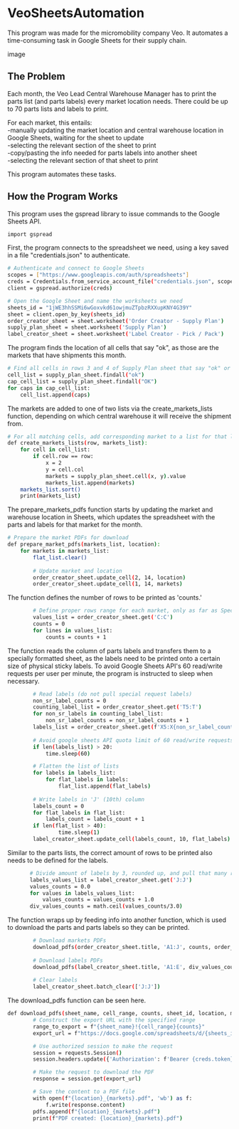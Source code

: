 # VeoSheetsAutomation

This program was made for the micromobility company Veo. It automates a time-consuming task in Google Sheets for their supply chain.

image

## The Problem

Each month, the Veo Lead Central Warehouse Manager has to print the parts list (and parts labels) every market location needs. There could be up to 70 parts lists and labels to print.

For each market, this entails:  
-manually updating the market location and central warehouse location in Google Sheets, waiting for the sheet to update  
-selecting the relevant section of the sheet to print  
-copy/pasting the info needed for parts labels into another sheet  
-selecting the relevant section of that sheet to print 

This program automates these tasks.

## How the Program Works

This program uses the gspread library to issue commands to the Google Sheets API.

```bash
import gspread
```

First, the program connects to the spreadsheet we need, using a key saved in a file "credentials.json" to authenticate. 

```bash
# Authenticate and connect to Google Sheets
scopes = ["https://www.googleapis.com/auth/spreadsheets"]
creds = Credentials.from_service_account_file("credentials.json", scopes=scopes)
client = gspread.authorize(creds)

# Open the Google Sheet and name the worksheets we need
sheets_id = "1jWE3hhSSMi6wGoxvkd61owjmuZTpbzRXXupKNY4G39Y"
sheet = client.open_by_key(sheets_id)
order_creator_sheet = sheet.worksheet('Order Creator - Supply Plan')
supply_plan_sheet = sheet.worksheet('Supply Plan')
label_creator_sheet = sheet.worksheet('Label Creator - Pick / Pack')
```

The program finds the location of all cells that say "ok", as those are the markets that have shipments this month. 

```bash
# Find all cells in rows 3 and 4 of Supply Plan sheet that say "ok" or "OK"
cell_list = supply_plan_sheet.findall("ok")
cap_cell_list = supply_plan_sheet.findall("OK")
for caps in cap_cell_list:
    cell_list.append(caps)
```

The markets are added to one of two lists via the create_markets_lists function, depending on which central warehouse it will receive the shipment from. 

```bash
# For all matching cells, add corresponding market to a list for that location
def create_markets_lists(row, markets_list):
    for cell in cell_list:
        if cell.row == row:
            x = 2
            y = cell.col
            markets = supply_plan_sheet.cell(x, y).value
            markets_list.append(markets)
    markets_list.sort()
    print(markets_list)
```
The prepare_markets_pdfs function starts by updating the market and warehouse location in Sheets, which updates the spreadsheet with the parts and labels for that market for the month.

```bash
# Prepare the market PDFs for download
def prepare_market_pdfs(markets_list, location):
    for markets in markets_list:
        flat_list.clear()
        
        # Update market and location
        order_creator_sheet.update_cell(2, 14, location)
        order_creator_sheet.update_cell(1, 14, markets)
```
The function defines the number of rows to be printed as 'counts.'

```bash
        # Define proper rows range for each market, only as far as Special Requests that actually have contents
        values_list = order_creator_sheet.get('C:C')
        counts = 0
        for lines in values_list:
            counts = counts + 1
```
The function reads the column of parts labels and transfers them to a specially formatted sheet, as the labels need to be printed onto a certain size of physical sticky labels. To avoid Google Sheets API's 60 read/write requests per user per minute, the program is instructed to sleep when necessary.

```bash
        # Read labels (do not pull special request labels)
        non_sr_label_counts = 0
        counting_label_list = order_creator_sheet.get('T5:T')
        for non_sr_labels in counting_label_list:
            non_sr_label_counts = non_sr_label_counts + 1
        labels_list = order_creator_sheet.get(f'X5:X{non_sr_label_counts}')
        
        # Avoid google sheets API quota limit of 60 read/write requests per user per minute
        if len(labels_list) > 20:
            time.sleep(60)

        # Flatten the list of lists    
        for labels in labels_list:   
            for flat_labels in labels:
                flat_list.append(flat_labels)
        
        # Write labels in 'J' (10th) column
        labels_count = 0
        for flat_labels in flat_list:    
            labels_count = labels_count + 1
        if len(flat_list > 40):
                time.sleep(1)
        label_creator_sheet.update_cell(labels_count, 10, flat_labels)
```
Similar to the parts lists, the correct amount of rows to be printed also needs to be defined for the labels.

 ```bash       
        # Divide amount of labels by 3, rounded up, and pull that many rows of labels
        labels_values_list = label_creator_sheet.get('J:J')
        values_counts = 0.0
        for values in labels_values_list:
            values_counts = values_counts + 1.0
        div_values_counts = math.ceil(values_counts/3.0)
```
The function wraps up by feeding info into another function, which is used to download the parts and parts labels so they can be printed.

```bash
        # Download markets PDFs
        download_pdfs(order_creator_sheet.title, 'A1:J', counts, order_creator_sheet.id, location, markets)
        
        # Download labels PDFs
        download_pdfs(label_creator_sheet.title, 'A1:E', div_values_counts, label_creator_sheet.id, location, f'{markets}_labels')
        
        # Clear labels
        label_creator_sheet.batch_clear(['J:J'])
```

The download_pdfs function can be seen here. 

```bash
def download_pdfs(sheet_name, cell_range, counts, sheet_id, location, markets):
        # Construct the export URL with the specified range
        range_to_export = f"{sheet_name}!{cell_range}{counts}"
        export_url = f"https://docs.google.com/spreadsheets/d/{sheets_id}/export?format=pdf&gid={sheet_id}&range={range_to_export}"

        # Use authorized session to make the request
        session = requests.Session()
        session.headers.update({'Authorization': f'Bearer {creds.token}'})

        # Make the request to download the PDF
        response = session.get(export_url)

        # Save the content to a PDF file
        with open(f"{location}_{markets}.pdf", 'wb') as f:
            f.write(response.content) 
        pdfs.append(f"{location}_{markets}.pdf")
        print(f"PDF created: {location}_{markets}.pdf")
```












